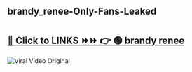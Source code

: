
 ## brandy_renee-Only-Fans-Leaked

# <h2><a href="https://clipsfans.com/brandy_renee&ref=git">🔗 Click to LINKS ⏩⏩ 👉 🟢 brandy renee </a></h2>

<a href="https://clipsfans.com/brandy_renee&ref=git" rel="nofollow" data-target="animated-image.originalLink"><img src="https://i.ibb.co.com/xMMVF88/686577567.gif" alt="Viral Video Original" style="max-width: 100%; display: inline-block;" data-target="animated-image.originalImage"></a>
